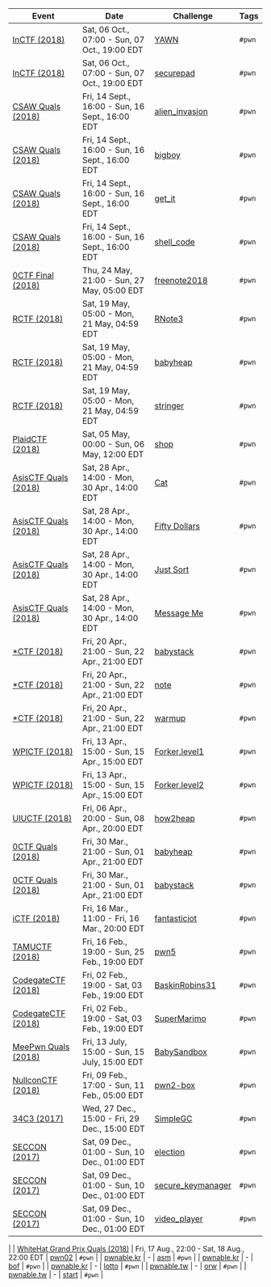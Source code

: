 | Event | Date | Challenge | Tags |
|-------|------|-----------|------|
| [InCTF (2018)](https://ctftime.org/event/662) | Sat, 06 Oct., 07:00  - Sun, 07 Oct., 19:00 EDT | [YAWN](InCTF/2018/YAWN) | `#pwn` |
| [InCTF (2018)](https://ctftime.org/event/662) | Sat, 06 Oct., 07:00  - Sun, 07 Oct., 19:00 EDT | [securepad](InCTF/2018/securepad) | `#pwn` |
| [CSAW Quals (2018)](https://ctftime.org/event/633) | Fri, 14 Sept., 16:00  - Sun, 16 Sept., 16:00 EDT | [alien_invasion](CSAWQuals/2018/alien_invasion) | `#pwn` |
| [CSAW Quals (2018)](https://ctftime.org/event/633) | Fri, 14 Sept., 16:00  - Sun, 16 Sept., 16:00 EDT | [bigboy](CSAWQuals/2018/bigboy) | `#pwn` |
| [CSAW Quals (2018)](https://ctftime.org/event/633) | Fri, 14 Sept., 16:00  - Sun, 16 Sept., 16:00 EDT | [get_it](CSAWQuals/2018/get_it) | `#pwn` |
| [CSAW Quals (2018)](https://ctftime.org/event/633) | Fri, 14 Sept., 16:00  - Sun, 16 Sept., 16:00 EDT | [shell_code](CSAWQuals/2018/shell_code) | `#pwn` |
| [0CTF Final (2018)](https://ctftime.org/event/558) | Thu, 24 May, 21:00  - Sun, 27 May, 05:00 EDT | [freenote2018](0CTFFinal/2018/freenote2018) | `#pwn` |
| [RCTF (2018)](https://ctftime.org/event/624) | Sat, 19 May, 05:00  - Mon, 21 May, 04:59 EDT | [RNote3](RCTF/2018/RNote3) | `#pwn` |
| [RCTF (2018)](https://ctftime.org/event/624) | Sat, 19 May, 05:00  - Mon, 21 May, 04:59 EDT | [babyheap](RCTF/2018/babyheap) | `#pwn` |
| [RCTF (2018)](https://ctftime.org/event/624) | Sat, 19 May, 05:00  - Mon, 21 May, 04:59 EDT | [stringer](RCTF/2018/stringer) | `#pwn` |
| [PlaidCTF (2018)](https://ctftime.org/event/617) | Sat, 05 May, 00:00  - Sun, 06 May, 12:00 EDT | [shop](PlaidCTF/2018/shop) | `#pwn` |
| [AsisCTF Quals (2018)](https://ctftime.org/event/568) | Sat, 28 Apr., 14:00  - Mon, 30 Apr., 14:00 EDT | [Cat](AsisCTFQuals/2018/Cat) | `#pwn` |
| [AsisCTF Quals (2018)](https://ctftime.org/event/568) | Sat, 28 Apr., 14:00  - Mon, 30 Apr., 14:00 EDT | [Fifty Dollars](AsisCTFQuals/2018/Fifty_Dollars) | `#pwn` |
| [AsisCTF Quals (2018)](https://ctftime.org/event/568) | Sat, 28 Apr., 14:00  - Mon, 30 Apr., 14:00 EDT | [Just Sort](AsisCTFQuals/2018/Just_Sort) | `#pwn` |
| [AsisCTF Quals (2018)](https://ctftime.org/event/568) | Sat, 28 Apr., 14:00  - Mon, 30 Apr., 14:00 EDT | [Message Me](AsisCTFQuals/2018/Message_Me) | `#pwn` |
| [\*CTF (2018)](https://ctftime.org/event/614/) | Fri, 20 Apr., 21:00  - Sun, 22 Apr., 21:00 EDT | [babystack](StarCTF/2018/babystack) | `#pwn` |
| [\*CTF (2018)](https://ctftime.org/event/614/) | Fri, 20 Apr., 21:00  - Sun, 22 Apr., 21:00 EDT | [note](StarCTF/2018/note) | `#pwn` |
| [\*CTF (2018)](https://ctftime.org/event/614/) | Fri, 20 Apr., 21:00  - Sun, 22 Apr., 21:00 EDT | [warmup](StarCTF/2018/warmup) | `#pwn` |
| [WPICTF (2018)](https://ctftime.org/event/600) | Fri, 13 Apr., 15:00  - Sun, 15 Apr., 15:00 EDT | [Forker.level1](WPICTF/2018/Forker.level1) | `#pwn` |
| [WPICTF (2018)](https://ctftime.org/event/600) | Fri, 13 Apr., 15:00  - Sun, 15 Apr., 15:00 EDT | [Forker.level2](WPICTF/2018/Forker.level2) | `#pwn` |
| [UIUCTF (2018)](https://ctftime.org/event/587) | Fri, 06 Apr., 20:00  - Sun, 08 Apr., 20:00 EDT | [how2heap](UIUCTF/2018/how2heap) | `#pwn` |
| [0CTF Quals (2018)](https://ctftime.org/event/557) | Fri, 30 Mar., 21:00  - Sun, 01 Apr., 21:00 EDT | [babyheap](0CTFQuals/2018/babyheap) | `#pwn` |
| [0CTF Quals (2018)](https://ctftime.org/event/557) | Fri, 30 Mar., 21:00  - Sun, 01 Apr., 21:00 EDT | [babystack](0CTFQuals/2018/babystack) | `#pwn` |
| [iCTF (2018)](https://ctftime.org/event/567) | Fri, 16 Mar., 11:00  - Fri, 16 Mar., 20:00 EDT | [fantasticiot](iCTF/2018/fantasticiot) | `#pwn` |
| [TAMUCTF (2018)](https://ctftime.org/event/559) | Fri, 16 Feb., 19:00  - Sun, 25 Feb., 19:00 EDT | [pwn5](TAMUCTF/2018/pwn5) | `#pwn` |
| [CodegateCTF (2018)](https://ctftime.org/event/542) | Fri, 02 Feb., 19:00  - Sat, 03 Feb., 19:00 EDT | [BaskinRobins31](CodegateCTF/2018/BaskinRobins31) | `#pwn` |
| [CodegateCTF (2018)](https://ctftime.org/event/542) | Fri, 02 Feb., 19:00  - Sat, 03 Feb., 19:00 EDT | [SuperMarimo](CodegateCTF/2018/Super_Marimo) | `#pwn` |
| [MeePwn Quals (2018)](https://ctftime.org/event/625) | Fri, 13 July, 15:00  - Sun, 15 July, 15:00 EDT | [BabySandbox](MeePwnQuals/2018/BabySandbox) | `#pwn` |
| [NullconCTF (2018)](https://ctftime.org/event/566) | Fri, 09 Feb., 17:00  - Sun, 11 Feb., 05:00 EDT | [pwn2-box](NullconCTF/2018/pwn2-box) | `#pwn` |
| [34C3 (2017)](https://ctftime.org/event/544) | Wed, 27 Dec., 15:00  - Fri, 29 Dec., 15:00 EDT | [SimpleGC](34C3/2017/SimpleGC) | `#pwn` |
| [SECCON (2017)](https://ctftime.org/event/512) | Sat, 09 Dec., 01:00  - Sun, 10 Dec., 01:00 EDT | [election](SECCON/2017/election) | `#pwn` |
| [SECCON (2017)](https://ctftime.org/event/512) | Sat, 09 Dec., 01:00  - Sun, 10 Dec., 01:00 EDT | [secure_keymanager](SECCON/2017/secure_keymanager) | `#pwn` |
| [SECCON (2017)](https://ctftime.org/event/512) | Sat, 09 Dec., 01:00  - Sun, 10 Dec., 01:00 EDT | [video_player](SECCON/2017/video_player) | `#pwn` | [CSAW Quals (2017)](https://ctftime.org/event/488) | Fri, 15 Sept., 16:00  - Sun, 17 Sept., 16:00 EDT | [SCV](CSAWQuals/2017/SCV) | `#pwn` |
|
| [WhiteHat Grand Prix Quals (2018)](https://ctftime.org/event/656) | Fri, 17 Aug., 22:00  - Sat, 18 Aug., 22:00 EDT | [pwn02](WhiteHatGrandPrixQuals/2018/pwn02) | `#pwn` |
| [pwnable.kr](http://pwnable.kr/) | - | [asm](pwnable.kr/asm) | `#pwn` |
| [pwnable.kr](http://pwnable.kr/) | - | [bof](pwnable.kr/bof) | `#pwn` |
| [pwnable.kr](http://pwnable.kr/) | - | [lotto](pwnable.kr/lotto) | `#pwn` |
| [pwnable.tw](https://pwnable.tw/) | - | [orw](pwnable.tw/orw) | `#pwn` |
| [pwnable.tw](https://pwnable.tw/) | - | [start](pwnable.tw/start) | `#pwn` |
